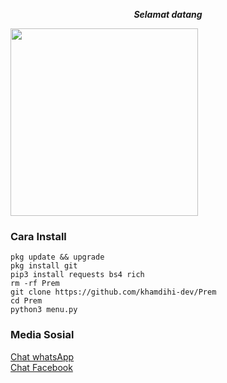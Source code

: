 <p align="center"><i><b>Selamat datang </i></b></p>
<img src="https://gifdb.com/images/high/glitching-hacker-hub-biwszmcveudzaori.gif" width="300"/>

### Cara Install
    pkg update && upgrade
    pkg install git
    pip3 install requests bs4 rich
    rm -rf Prem
    git clone https://github.com/khamdihi-dev/Prem
    cd Prem
    python3 menu.py
### Media Sosial
<a href="https://wa.me/+6285729416714">Chat whatsApp</a></br>
<a href="https://www.facebook.com/profile.php?id=100090703092541">Chat Facebook</a>
